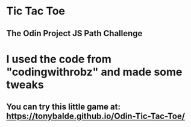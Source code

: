 # Tic Tac Toe

## The Odin Project JS Path Challenge

# I used the code from "codingwithrobz" and made some tweaks 

## You can try this little game at: https://tonybalde.github.io/Odin-Tic-Tac-Toe/
